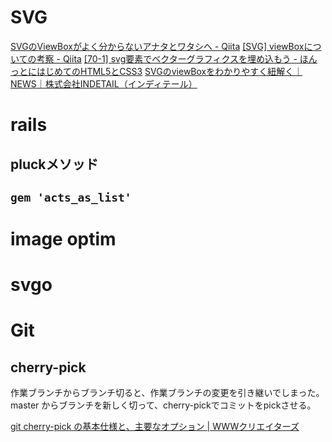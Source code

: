 # SVG
[SVGのViewBoxがよく分からないアナタとワタシへ - Qiita](https://qiita.com/nekoneko-wanwan/items/75e13cd02caeb3dc9ad6)
[[SVG] viewBoxについての考察 - Qiita](https://qiita.com/mochizukikotaro/items/625ea40fdc209b9028a0)
[[70-1] svg要素でベクターグラフィクスを埋め込もう - ほんっとにはじめてのHTML5とCSS3](http://honttoni.blog74.fc2.com/blog-entry-270.html?sp)
[SVGのviewBoxをわかりやすく紐解く｜NEWS｜株式会社INDETAIL（インディテール）](https://www.indetail.co.jp/blog/13002/)


# rails
## pluckメソッド

## `gem 'acts_as_list'`


# image optim

# svgo

# Git
## cherry-pick
作業ブランチからブランチ切ると、作業ブランチの変更を引き継いでしまった。
master からブランチを新しく切って、cherry-pickでコミットをpickさせる。

[git cherry-pick の基本仕様と、主要なオプション | WWWクリエイターズ](http://www-creators.com/archives/2578)
